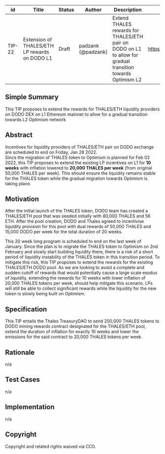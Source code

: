  
 
| id | Title | Status | Author | Description | Discussions to | Created |
| ----------- | ----------- | ----------- | ----------- | ----------- | ----------- | ----------- |
| TIP-22 | Extension of THALES/ETH LP rewards on DODO L1 | Draft | padzank (@padzank) | Extend THALES rewards for THALES/ETH pair on DODO on L1 to allow for gradual transition towards Optimism L2 | https://discord.gg/rPpPcMXSeU | 2022-01-18
 
## Simple Summary
 
This TIP proposes to extend the rewards for THALES/ETH liquidity providers on DODO DEX on L1 Ethereum mainnet to allow for a gradual transition towards L2 Optimism network
 
## Abstract
 
Incentives for liquidity providers of THALES/ETH pair on DODO exchange are scheduled to end on Friday, Jan 28 2022.  
Since the migration of THALES token to Optimism is planned for Feb 02 2022, this TIP proposes to extend the existing LP incentives on L1 for **10 weeks** with inflation lowered to **20,000 THALES per week** (from original 50,000 THALES per week). This should ensure the liquidity remains stable for the THALES token while the gradual migration towards Optimism is taking place.

## Motivation
 
After the initial launch of the THALES token, DODO team has created a THALES/ETH pool that was seeded initially with 80,000 THALES and 56 ETH. After the pool creation, DODO and Thales agreed to incentivise liquidity provision for this pool with dual rewards of 50,000 THALES and 15,000 DODO per week for the total duration of 20 weeks. 

This 20 week long program is scheduled to end on the last week of January. Since the plan is to migrate the THALES token to Optimism on 2nd February and slowly start building liquidity there, there is a risk of a short period of liquidity instability of the THALES token in this transition period. To mitigate this risk, this TIP proposes to extend the rewards for the existing THALES/ETH DODO pool. As we are looking to avoid a complete and sudden cutoff of rewards that would potentially cause a large scale exodus of liquidity, extending the rewards for 10 weeks with lower inflation of 20,000 THALES tokens per week, should help mitigate this scenario. LPs will still be able to collect significant rewards while the liquidity for the new token is slowly being built on Optimism.

## Specification
 
 This TIP entails the Thales TreasuryDAO to send 200,000 THALES tokens to DODO mining rewards contract designated for the THALES/ETH pool, extend the duration of inflation for exactly 10 weeks and lower the emissions for the said contract to 20,000 THALES tokens per week.
 
## Rationale
 
n/a
 
## Test Cases
 
n/a
 
## Implementation
 
n/a
 
## Copyright
 
Copyright and related rights waived via CC0.
